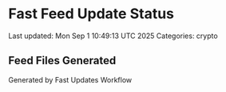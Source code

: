 # Fast Feed Update Status
Last updated: Mon Sep  1 10:49:13 UTC 2025
Categories: crypto

## Feed Files Generated

Generated by Fast Updates Workflow
